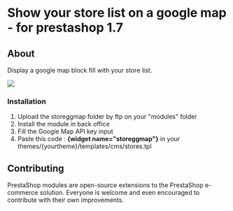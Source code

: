<h1>Show your store list on a google map - for prestashop 1.7</h1>
<h2>About</h2>
<p>Display a google map block fill with your store list.</p>
<img src="https://www.prestashop.com/forums/uploads/monthly_11_2016/post-46954-0-36708900-1479465318.jpg" />
<h3>Installation</h3>
<ol>
<li>Upload the storeggmap folder by ftp on your "modules" folder</li>
<li>Install the module in back office</li>
<li>Fill the Google Map API key input</li>
<li>Paste this code : <strong>{widget name="storeggmap"}</strong> in your themes/{yourtheme}/templates/cms/stores.tpl</li>
</ol>

<h2>Contributing</h2>
<p>PrestaShop modules are open-source extensions to the PrestaShop e-commerce solution. Everyone is welcome and even encouraged to contribute with their own improvements.</p>
